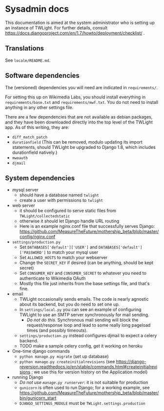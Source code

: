 # Sysadmin docs

This documentation is aimed at the system administrator who is setting up an
instance of TWLight. For further details, consult https://docs.djangoproject.com/en/1.7/howto/deployment/checklist/ .

## Translations

See `locale/README.md`.

## Software dependencies

The (versioned) dependencies you will need are indicated in `requirements/`.

For setting this up on Wikimedia Labs, you should install everything in `requirements/base.txt` and `requirements/mwf.txt`. You do not need to install anything in any other settings file.

There are a few dependencies that are not available as debian packages, and they have been downloaded directly into the top level of the TWLight app. As of this writing, they are:
* `diff_match_patch`
* `durationfield` (This can be removed, modulo updating its import statements, should TWLight be upgraded to Django 1.8, which includes durationfield natively.)
* `mwoauth`
* `djmail`

## System dependencies

* mysql server
    * should have a database named `twlight`
    * create a user with permissions to `twlight`
* web server
    * it should be configured to serve static files from `TWLight/collectedstatic`
    * otherwise it should let Django handle URL routing
    * Here is an example nginx.conf file that successfully serves Django: https://github.com/MeasureTheFuture/mothership_beta/blob/master/config/nginx.conf
* `settings/production.py`
    * Set `DATABASES['default']['USER']` and `DATABASES['default']['PASSWORD']` to match your mysql user
    * Set `ALLOWED_HOSTS` to match your webserver
    * Change the `SECRET_KEY` if desired (can be anything, should be kept secret)
    * Set `CONSUMER_KEY` and `CONSUMER_SECRET` to whatever you need to authenticate to Wikimedia OAuth
    * Mostly this file just inherits from the base settings file, and that's fine.
* email
    * TWLight occasionally sends emails. The code is nearly agnostic about its backend, but you do need to set one up.
    * In `settings/local.py` you can see an example of configuring TWLight to use an SMTP server synchronously for mail sending.
        * _Do not do this._ Synchronous mail sending will block the request/response loop and lead to some really long pageload times (and possibly timeouts).
    * `settings/production.py` instead configures djmail to expect a celery backend.
    * TODO make a sample celery config, get it working on heroku
* One-time django commands
    * `python manage.py migrate` (set up database)
    * `python manage.py createinitialrevisions` (see https://django-reversion.readthedocs.io/en/stable/commands.html#createinitialrevisions ; we use this for version history on the Application model)
* running Django
    * _Do not use `manage.py runserver`_: it is not suitable for production
    * `gunicorn` is often used to run Django; for a working example, see https://github.com/MeasureTheFuture/mothership_beta/blob/master/bin/gunicorn_start
    * `DJANGO_SETTINGS_MODULE` must be `TWLight.settings.production`
